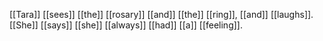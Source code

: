 [[Tara]] [[sees]] [[the]] [[rosary]] [[and]] [[the]] [[ring]], [[and]] [[laughs]]. [[She]] [[says]] [[she]] [[always]] [[had]] [[a]] [[feeling]].